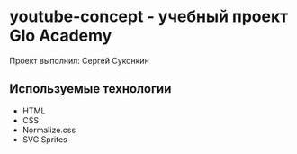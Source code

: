 # youtube-concept - учебный проект Glo Academy
Проект выполнил: Сергей Суконкин

## Используемые технологии
- HTML
- CSS
- Normalize.css
- SVG Sprites
